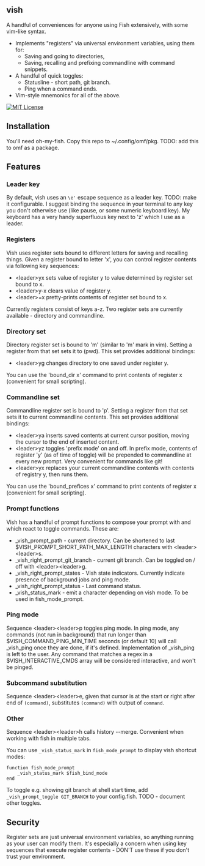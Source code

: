 ## vish
A handful of conveniences for anyone using Fish extensively, with some vim-like syntax.
- Implements "registers" via universal environment variables, using them for:
  - Saving and going to directories,
  - Saving, recalling and prefixing commandline with command snippets.
- A handful of quick toggles:
  - Statusline - short path, git branch.
  - Ping when a command ends.
- Vim-style mnemonics for all of the above.

[![MIT License](https://img.shields.io/badge/license-MIT-007EC7.svg?style=flat-square)](/LICENSE)

## Installation

You'll need oh-my-fish. Copy this repo to ~/.config/omf/pkg. TODO: add this to omf as a package.

## Features

### Leader key

By default, vish uses an `\e'` escape sequence as a leader key. TODO: make it configurable. I suggest binding the sequence in your terminal to any key you don't otherwise use (like pause, or some numeric keyboard key). My keyboard has a very handy superfluous key next to 'z' which I use as a leader.

### Registers

Vish uses register sets bound to different letters for saving and recalling things. Given a register bound to letter 'x', you can control register contents via following key sequences:
- &lt;leader&gt;yx sets value of register y to value determined by register set bound to x.
- &lt;leader&gt;y-x clears value of register y.
- &lt;leader&gt;=x pretty-prints contents of register set bound to x.

Currently registers consist of keys a-z. Two register sets are currently available - directory and commandline.

### Directory set

Directory register set is bound to 'm' (similar to 'm' mark in vim). Setting a register from that set sets it to (pwd). This set provides additional bindings:
- &lt;leader&gt;yg changes directory to one saved under register y.

You can use the 'bound\_dir x' command to print contents of register x (convenient for small scripting).

### Commandline set

Commandline register set is bound to 'p'. Setting a register from that set sets it to current commandline contents. This set provides additional bindings:
- &lt;leader&gt;ya inserts saved contents at current cursor position, moving the cursor to the end of inserted content.
- &lt;leader&gt;yz toggles 'prefix mode' on and off. In prefix mode, contents of register 'y' (as of time of toggle) will be prepended to commandline at every new prompt. Very convenient for commands like git!
- &lt;leader&gt;yx replaces your current commandline contents with contents of registry y, then runs them.

You can use the 'bound\_prefices x' command to print contents of register x (convenient for small scripting).

### Prompt functions

Vish has a handful of prompt functions to compose your prompt with and which react to toggle commands. These are:
- \_vish\_prompt\_path - current directory. Can be shortened to last $VISH\_PROMPT\_SHORT\_PATH\_MAX\_LENGTH characters with &lt;leader&gt;&lt;leader&gt;s.
- \_vish\_right\_prompt\_git\_branch - current git branch. Can be toggled on / off with &lt;leader&gt;&lt;leader&gt;g.
- \_vish\_right\_prompt\_states - Vish state indicators. Currently indicate presence of background jobs and ping mode.
- \_vish\_right\_prompt\_status - Last command status.
- \_vish\_status\_mark - emit a character depending on vish mode. To be used in fish\_mode\_prompt.

### Ping mode

Sequence &lt;leader&gt;&lt;leader&gt;p toggles ping mode. In ping mode, any commands (not run in background) that run longer than $VISH\_COMMAND\_PING\_MIN\_TIME seconds (or default 10) will call \_vish\_ping once they are done, if it's defined. Implementation of \_vish\_ping is left to the user. Any command that matches a regex in a $VISH\_INTERACTIVE\_CMDS array will be considered interactive, and won't be pinged.

### Subcommand substitution

Sequence &lt;leader&gt;&lt;leader&gt;e, given that cursor is at the start or right after end of `(command)`, substitutes `(command)` with output of `command`.


### Other

Sequence &lt;leader&gt;&lt;leader&gt;h calls history --merge. Convenient when working with fish in multiple tabs.

You can use `_vish_status_mark` in `fish_mode_prompt` to display vish shortcut modes:
```
function fish_mode_prompt
	_vish_status_mark $fish_bind_mode
end
```

To toggle e.g. showing git branch at shell start time, add `_vish_prompt_toggle GIT_BRANCH` to your config.fish. TODO - document other toggles.

## Security

Register sets are just universal environment variables, so anything running as your user can modify them. It's especially a concern when using key sequences that execute register contents - DON'T use these if you don't trust your environment.
